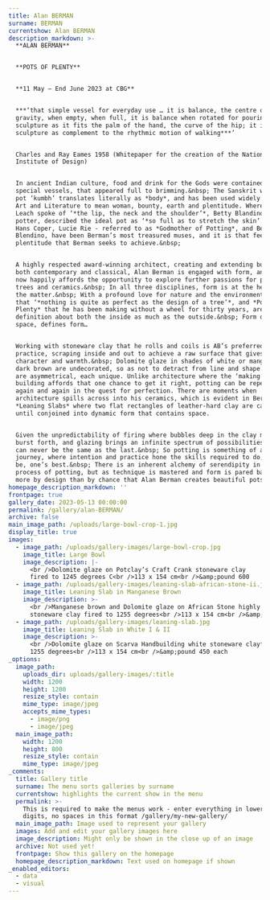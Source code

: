 ```yaml
---
title: Alan BERMAN
surname: BERMAN
currentshow: Alan BERMAN
description_markdown: >-
  **ALAN BERMAN**


  **POTS OF PLENTY**


  **11 May – End June 2023 at CBG**


  ***‘that simple vessel for everyday use … it is balance, the centre of
  gravity, when empty, when full, it is balance when rotated for pouring; it is
  sculpture as it fits the palm of the hand, the curve of the hip; it is
  sculpture as complement to the rhythmic motion of walking***’


  Charles and Ray Eames 1958 (Whitepaper for the creation of the National
  Institute of Design)


  In ancient Indian culture, food and drink for the Gods were contained in
  special vessels, that appeared full to brimming.&nbsp; The Sanskrit word for
  pot ‘kumbh’ translates literally as *body*, and has been used widely in Indian
  Art and Literature to mean woman, bounty, earth and plentitude. Where Bernard
  Leach spoke of ‘*the lip, the neck and the shoulder’*, Betty Blandino, Oxford
  potter, described the ideal pot as ‘*so full as to stretch the skin’.&nbsp;*
  Hans Coper, Lucie Rie - referred to as *Godmother of Potting*, and Betty
  Blendino, have been Berman’s most treasured muses, and it is that feeling of
  plentitude that Berman seeks to achieve.&nbsp;


  A highly respected award-winning architect, creating and extending buildings
  both contemporary and classical, Alan Berman is engaged with form, and life
  now happily affords the opportunity to explore further passions for planting
  trees and ceramics.&nbsp; In all three disciplines, form is at the heart of
  the matter.&nbsp; With a profound love for nature and the environment, AB says
  that ‘*nothing is quite as perfect as the design of a tree’*, and *Pots of
  Plenty* that he has been making without a wheel for thirty years, are by
  definition about both the inside as much as the outside.&nbsp; Form defines
  space, defines form…


  Working with stoneware clay that he rolls and coils is AB’s preferred
  practice, scraping inside and out to achieve a raw surface that gives both
  character and warmth.&nbsp; Dolomite glaze in shades of white or manganese
  dark brown are undecorated, so as not to detract from line and shape. His pots
  are asymmetrical, each unique. Unlike architecture where the ‘making’ of the
  building affords that one chance to get it right, potting can be repeated
  again and again in the quest for perfection. There are moments when
  architecture spills across into his ceramics, which is evident in Berman’s
  *Leaning Slabs* where two flat rectangles of leather-hard clay are cajoled
  until conjoined into dynamic form that contains space.


  Given the unpredictability of firing where bubbles deep in the clay might
  burst forth, and glazing brings an infinite spectrum of possibilities, one pot
  can never be the same as the last.&nbsp; So potting is something of a life
  journey, where intention and practice hone the skills required to do, or to
  be, one’s best.&nbsp; There is an inherent alchemy of serendipity in the
  process of potting, but as technique is mastered and form is pared back, it is
  more by design than by chance that Alan Berman creates beautiful pots.
homepage_description_markdown: ''
frontpage: true
gallery_date: 2023-05-13 00:00:00
permalink: /gallery/alan-BERMAN/
archive: false
main_image_path: /uploads/large-bowl-crop-1.jpg
display_title: true
images:
  - image_path: /uploads/gallery-images/large-bowl-crop.jpg
    image_title: Large Bowl
    image_description: |-
      <br />Dolomite glaze on Potclay’s Craft Crank stoneware clay
      fired to 1245 degrees C<br />113 x 154 cm<br />&amp;pound 600
  - image_path: /uploads/gallery-images/leaning-slab-african-stone-ii.jpg
    image_title: Leaning Slab in Manganese Brown
    image_description: >-
      <br />Manganese brown and Dolomite glaze on African Stone highly grogged
      stoneware clay fired to 1255 degrees<br />113 x 154 cm<br />&amp;pound 500
  - image_path: /uploads/gallery-images/leaning-slab.jpg
    image_title: Leaning Slab in White I & II
    image_description: >-
      <br />Dolomite glaze on Scarva Handbuilding white stoneware clayfired to
      1255 degrees<br />113 x 154 cm<br />&amp;pound 450 each
_options:
  image_path:
    uploads_dir: uploads/gallery-images/:title
    width: 1200
    height: 1200
    resize_style: contain
    mime_type: image/jpeg
    accepts_mime_types:
      - image/png
      - image/jpeg
  main_image_path:
    width: 1200
    height: 800
    resize_style: contain
    mime_type: image/jpeg
_comments:
  title: Gallery title
  surname: The menu sorts galleries by surname
  currentshow: highlights the current show in the menu
  permalink: >-
    This is required to make the menus work - enter everything in lower case, no
    digits, no spaces in this format /gallery/my-new-gallery/
  main_image_path: Image used to represent your gallery
  images: Add and edit your gallery images here
  image_description: Might only be shown in the close up of an image
  archive: Not used yet!
  frontpage: Show this gallery on the homepage
  homepage_description_markdown: Text used on homepage if shown
_enabled_editors:
  - data
  - visual
---
```

